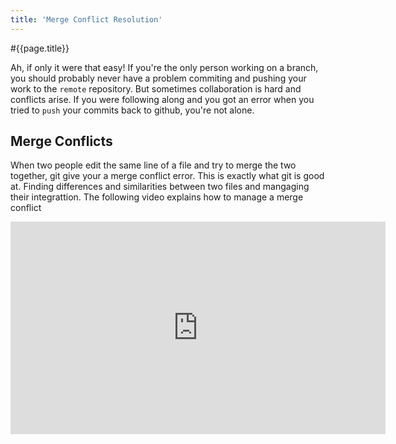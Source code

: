 ```yaml
---
title: 'Merge Conflict Resolution'
---
```


#{{page.title}}

Ah, if only it were that easy! If you're the only person working on a branch, you should probably never have a problem commiting and pushing your work to the `remote` repository. But sometimes collaboration is hard and conflicts arise. If you were following along and you got an error when you tried to `push` your commits back to github, you're not alone. 

## Merge Conflicts

When two people edit the same line of a file and try to merge the two together, git give your a merge conflict error. This is exactly what git is good at. Finding differences and similarities between two files and mangaging their integrattion. The following video explains how to manage a merge conflict

<iframe width="600" height="340" src="https://www.youtube.com/embed/qxb3gyhqK9M" frameborder="0" allow="accelerometer; autoplay; encrypted-media; gyroscope; picture-in-picture" allowfullscreen></iframe>